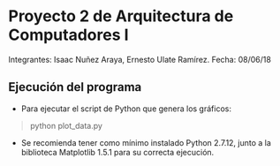 # Proyecto 2 de Arquitectura de Computadores I
Integrantes: Isaac Nuñez Araya, Ernesto Ulate Ramírez.
Fecha: 08/06/18

## Ejecución del programa
* Para ejecutar el script de Python que genera los gráficos:
> python plot_data.py
* Se recomienda tener como mínimo instalado Python 2.7.12, junto a la biblioteca Matplotlib 1.5.1 para su correcta ejecución.
